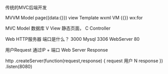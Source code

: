 传统的MVC后端开发

MVVM
Model page({data:{}})
view  Template wxml
VM  {{}} wx:for 

MVC Model 数据库
V View 静态页面，
C Controller

Web HTTP服务器 
端口是什么？ 3000 
Mysql  3306
WebServer 80

用户Request 通过IP + 端口
Web Server Response 

http
    .createServer(function(request,response) {
        request 用户 N
        response
    })
    .listen(8080)
